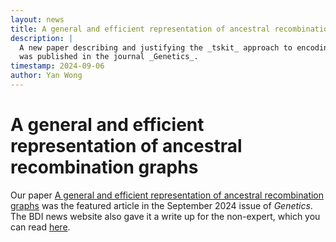 ```yaml
---
layout: news
title: A general and efficient representation of ancestral recombination graphs 
description: |
  A new paper describing and justifying the _tskit_ approach to encoding genetic ancestry
  was published in the journal _Genetics_.
timestamp: 2024-09-06
author: Yan Wong
---
```


# A general and efficient representation of ancestral recombination graphs

Our paper [A general and efficient representation of ancestral recombination graphs](https://academic.oup.com/genetics/article/228/1/iyae100/7714980) 
was the featured article in the September 2024 issue of _Genetics_. The BDI news website also gave it a write up for the non-expert, which you can read [here](https://www.bdi.ox.ac.uk/news/researchers-develop-new-approach-to-document-genetic-ancestry).
